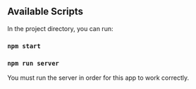 ## Available Scripts

In the project directory, you can run:

### `npm start`

### `npm run server`

You must run the server in order for this app to work correctly.
